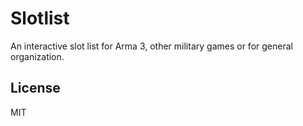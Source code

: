 # Slotlist

An interactive slot list for Arma 3, other military games or for general organization.

## License

MIT
